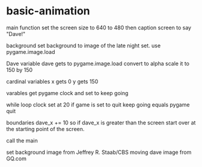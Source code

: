 # basic-animation
main function
set the screen size to 640 to 480
then caption screen to say "Dave!"

background
set background to image of the late night set. use pygame.image.load

Dave
variable dave gets to pygame.image.load
convert to alpha
scale it to 150 by 150

cardinal variables 
x gets 0
y gets 150

varables 
get pygame clock and set to keep going

while loop
clock set at 20
  if game is set to quit
    keep going equals pygame quit

  boundaries 
  dave_x += 10
  so if dave_x is greater than the screen
    start over at the starting point of the screen. 

  call the main

set background image from Jeffrey R. Staab/CBS
moving dave image from GQ.com

  



